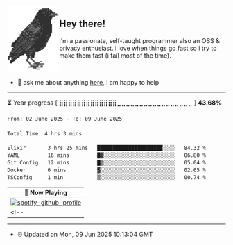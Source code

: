 <img align="left" src="assets/birb.png">

## Hey there!

i'm a passionate, self-taught programmer also an OSS & privacy enthusiast. i love when things go fast so i try to make them fast (i fail most of the time). 

</br>

- 💬 ask me about anything [here](https://github.com/aunsigned/aunsigned/issues), i am happy to help

---

⏳ Year progress [ ⣿⣿⣿⣿⣿⣿⣿⣿⣿⣿⣿⣿⣿⣀⣀⣀⣀⣀⣀⣀⣀⣀⣀⣀⣀⣀⣀⣀⣀⣀ ] **43.68%**

<!--START_SECTION:waka-->

```txt
From: 02 June 2025 - To: 09 June 2025

Total Time: 4 hrs 3 mins

Elixir       3 hrs 25 mins   █████████████████████░░░░   84.32 %
YAML         16 mins         █▓░░░░░░░░░░░░░░░░░░░░░░░   06.80 %
Git Config   12 mins         █▒░░░░░░░░░░░░░░░░░░░░░░░   05.04 %
Docker       6 mins          ▓░░░░░░░░░░░░░░░░░░░░░░░░   02.65 %
TSConfig     1 min           ▒░░░░░░░░░░░░░░░░░░░░░░░░   00.74 %
```

<!--END_SECTION:waka-->

| 🎵 Now Playing                                                                                                                 |
| ------------------------------------------------------------------------------------------------------------------------------ |
| [![spotify-github-profile](https://spotify-github-profile.kittinanx.com/api/view?uid=px8z5sqldmqsdd0khq0q8ecd7&cover_image=true&theme=novatorem&show_offline=false&background_color=121212&interchange=false&bar_color=53b14f&bar_color_cover=true)](https://spotify-github-profile.kittinanx.com/api/view?uid=px8z5sqldmqsdd0khq0q8ecd7&redirect=true)
<!-- | <a href="https://status.nmoo.dev/now-playing?open"><img src="https://status.nmoo.dev/now-playing" width="540" height="64"></a> | -->

---

- ⏰ Updated on Mon, 09 Jun 2025 10:13:04 GMT
